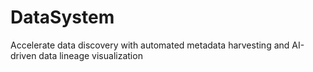 # DataSystem
Accelerate data discovery with automated metadata harvesting and AI-driven data lineage visualization
